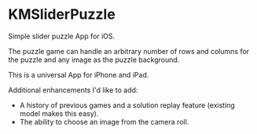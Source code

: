 KMSliderPuzzle
==============

Simple slider puzzle App for iOS.

The puzzle game can handle an arbitrary number of rows and columns for the puzzle and any
image as the puzzle background.

This is a universal App for iPhone and iPad.

Additional enhancements I'd like to add:

- A history of previous games and a solution replay feature (existing model makes this easy).
- The ability to choose an image from the camera roll.